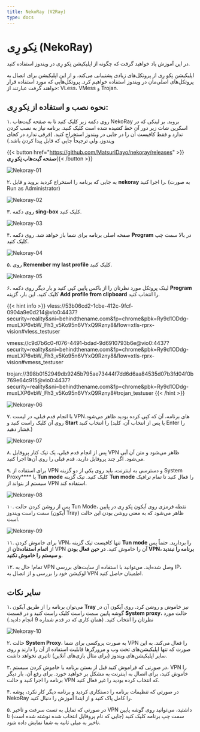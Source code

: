 ```yaml
---
title: NekoRay (V2Ray)
type: docs
---
```


# نِکو رِی (NekoRay)

در این آموزش یاد خواهید گرفت که چگونه از اپلیکیشن نِکو رِی در ویندوز استفاده کنید.

اپلیکیشن نِکو رِی از پروتکل‌های زیادی پشتیبانی می‌کند، و از این اپلیکیشن برای اتصال به پروتکل‌های اصلی‌مان در ویندوز استفاده خواهیم کرد. پروتکل‌هایی که مورد استفاده قرار خواهند گرفت عبارتند از: VLess، VMess و Trojan.

## نحوه نصب و استفاده از نِکو رِی:

۱. روی دکمه زیر کلیک کنید تا به صفحه گیت‌هاب NekoRay بروید. بر لینکی که در اسکرین شات زیر دور آن خط کشیده شده است کلیک کنید. برنامه نیاز به نصب کردن ندارد و فقط کافیست آن را در جایی در ویندوز استخراج کنید. (فرقی ندارد در کجای ویندوز، ولی ترجیحاً جایی که قابل پیدا کردن باشد.)

{{< button href="https://github.com/MatsuriDayo/nekoray/releases" >}}**صفحه گیت‌هاب نِکو رِی**{{< /button >}}

![Nekoray-01](/images/nekoray-12.png)

۲. به جایی که برنامه را استخراج کردید بروید و فایل **nekoray** را اجرا کنید. (به صورت Run as Administrator)

![Nekoray-02](/images/nekoray-13.png)

۳. روی دکمه **sing-box** کلیک کنید.

![Nekoray-03](/images/nekoray-1.png)

۴. صفحه اصلی برنامه برای شما باز خواهد شد. روی دکمه **Program** در بالا سمت چپ کلیک کنید.

![Nekoray-04](/images/nekoray-2.png)

۵. روی **Remember my last profile** کلیک کنید.

![Nekoray-05](/images/nekoray-3.png)

۶. لینک پروتکل مورد نظرتان را از باکس پایین کپی کنید و بار دیگر روی دکمه **Program** کلیک کنید. این بار، گزینه **Add profile from clipboard** را انتخاب کنید.

{{< hint info >}}
vless://53b06cd2-1cbe-412c-9fcf-0904a9e0d214@vio0:4437?security=reality&sni=behindthename.com&fp=chrome&pbk=Ry9d1ODdg-muxLXP6vbW_Fh3_v5Ko95n6VYxQ9Rzny8&flow=xtls-rprx-vision#vless_testuser

vmess://c9d7b6c0-f076-4491-bdad-9d6910793b6e@vio0:4437?security=reality&sni=behindthename.com&fp=chrome&pbk=Ry9d1ODdg-muxLXP6vbW_Fh3_v5Ko95n6VYxQ9Rzny8&flow=xtls-rprx-vision#vmess_testuser

trojan://398b0152949db9245b795ae73444f7dd6d6aa84535d07b3fd04f0b769e64c915@vio0:4437?security=reality&sni=behindthename.com&fp=chrome&pbk=Ry9d1ODdg-muxLXP6vbW_Fh3_v5Ko95n6VYxQ9Rzny8#trojan_testuser
{{< /hint >}}

![Nekoray-06](/images/nekoray-4.png)

۷. با انجام قدم قبلی، در لیست VPNهای برنامه، آن که کپی کرده بودید ظاهر می‌شود. روی آن کلیک راست کنید و **Start** را انتخاب کنید (یا پس از انتخاب آن، کلید Enter را فشار دهید.)

![Nekoray-07](/images/nekoray-6.png)

۸. پس از انجام قدم قبلی، یک تیک کنار پروفایل VPN ظاهر می‌شود و متن آن آبی می‌شود. اگر چند پروفایل دارید، قدم قبلی را روی آن‌ها اجرا کنید.

۹. برای استفاده از VPN و دسترسی به اینترنت، باید روی یکی از دو گزینه System Proxy**** یا **Tun mode** کلیک کنید. تیک گزینه **Tun mode** را فعال کنید تا تمام ترافیک سیستم از بتواند از VPN استفاده کند.

![Nekoray-08](/images/nekoray-7.png)

۱۰. پس از روشن کردن حالت Tun Mode، نقطه قرمزی روی آیکون نِکو رِی در پایین سمت راست ویندوز (آیکون Tray) ظاهر می‌شود که به معنی روشن بودن این حالت است.

![Nekoray-09](/images/nekoray-11.png)

۱۱. برای خاموش کردن VPN، تنها کافیست تیک گزینه **Tun mode** را بردارید. حتماً پس از **اتمام استفاده‌تان** از VPN آن را خاموش کنید. **در حین فعال بودن VPN، برنامه را نبندید و سیستم را خاموش نکنید.**

۱۲. تمام! حال به VPN وصل شده‌اید. می‌توانید با استفاده از سایت‌های بررسی IP، لوکیشن خود را بررسی و از اتصال به VPN اطمینان حاصل کنید.

## سایر نکات

۱. می‌توان برنامه را از طریق آیکون **Tray** نیز خاموش و روشن کرد. روی آیکون آن در گوشه پایین سمت راست کلیک راست کنید و در قسمت **System proxy**، حالت مورد نظرتان را انتخاب کنید. (همان کاری که در قدم شماره 9 انجام دادید.)

![Nekoray-10](/images/nekoray-8.png)

۲. حالت **System Proxy**، به صورت پروکسی برای شما VPN را فعال می‌کند. به این صورت که تنها اپلیکیشن‌های تحت وب و مرورگرها قابلیت استفاده از آن را دارند و روی سایر اپلیکیشن‌های ویندوز (برای مثال بازی‌های آنلاین) تاثیری نخواهد داشت.

۳. در صورتی که فراموش کنید قبل از بستن برنامه یا خاموش کردن سیستم، VPN را خاموش کنید، برای اتصال به اینترنت به مشکل بر خواهید خورد. برای رفع آن، بار دیگر برنامه را اجرا کنید و حالت VPN که انتخاب کرده بودید را غیر فعال کنید.

۴. در صورتی که تنظیمات برنامه را دستکاری کردید و برنامه دیگر کار نکرد، پوشه NekoRay را کامل پاک کنید و از ابتدا آموزش را دنبال کنید.

۵. در صورتی که تمایل به تست سرعت و تاخیر VPN داشتید، می‌توانید روی گوشه پایین سمت چپ برنامه کلیک کنید (جایی که نام پروفایل انتخاب شده نوشته شده است) تا تاخیر به میلی ثانیه به شما نمایش داده شود.
